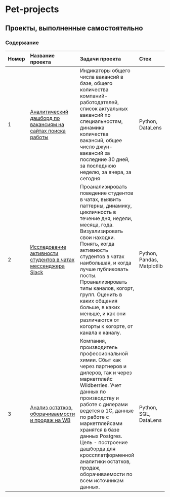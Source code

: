 # Pet-projects


## Проекты, выполненные самостоятельно


### Содержание

|Номер|Название проекта | Задачи проекта | Стек |
|:--| :--------------------- | :---------------------------------------------------------- |:-----------------|
|1| [Аналитический дашборд по вакансиям на сайтах поиска работы][1] | Индикаторы общего числа вакансий в базе, общего количества компаний-работодателей, список актуальных вакансий по специальностям, динамика количества вакансий, общее число джун-вакансий за последние 30 дней, за последнюю неделю, за вчера, за сегодня |Python, DataLens|
|2| [Исследование активности студентов в чатах мессенджера Slack][2]| Проанализировать поведение студентов в чатах, выявить паттерны, динамику, цикличность в течение дня, недели, месяца, года. Визуализировать свои находки. Понять, когда активность студентов в чатах наибольшая, и когда лучше публиковать посты. Проанализировать типы каналов, когорт, групп. Оценить в каких общения больше, в каких меньше, и как они различаются от когорты к когорте, от канала к каналу. | Python, Pandas, Matplotlib |
|3| [Анализ остатков, оборачиваемости и продаж на WB][3]| Компания, производитель профессиональной химии. Сбыт как через партнеров и дилеров, так и через маркетплейс Wildberries. Учет данных по производству и работе с дилерами ведется в 1С, данные по работе с маркетплейсами хранятся в базе данных Postgres. Цель - построение дашборда для кроссплатформенной аналитики остатков, продаж, оборачиваемости по всем источникам данных. | Python, SQL, DataLens |


[1]: https://clck.ru/357jw3
[2]: https://clck.ru/35rhvk
[3]: https://clck.ru/36G2SR
